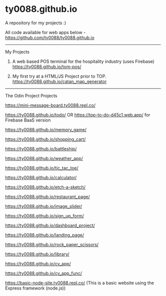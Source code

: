 # ty0088.github.io

A repository for my projects :)

All code available for web apps below - https://github.com/ty0088/ty0088.github.io

-----------------------------------------------------------------------------------

My Projects


1. A web based POS terminal for the hospitality industry (uses Firebase) https://ty0088.github.io/tom-pos/

2. My first try at a HTML/JS Project prior to TOP. https://ty0088.github.io/catan_map_generator

-----------------------------------------------------------------------------------

The Odin Project Projects

https://mini-message-board.ty0088.repl.co/

https://ty0088.github.io/todo/ OR https://top-to-do-d45c1.web.app/ for Firebase BaaS version

https://ty0088.github.io/memory_game/

https://ty0088.github.io/shopping_cart/

https://ty0088.github.io/battleship/

https://ty0088.github.io/weather_app/

https://ty0088.github.io/tic_tac_toe/

https://ty0088.github.io/calculator/

https://ty0088.github.io/etch-a-sketch/

https://ty0088.github.io/restaurant_page/

https://ty0088.github.io/image_slider/

https://ty0088.github.io/sign_up_form/

https://ty0088.github.io/dashboard_project/

https://ty0088.github.io/landing_page/

https://ty0088.github.io/rock_paper_scissors/

https://ty0088.github.io/library/

https://ty0088.github.io/cv_app/

https://ty0088.github.io/cv_app_func/

https://basic-node-site.ty0088.repl.co/  (This is a basic website using the Express framework (node.js))
